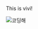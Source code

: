 This is vivi!

![코딩해](https://s3.console.aws.amazon.com/s3/object/ably-storage?region=ap-northeast-2&prefix=%E1%84%8F%E1%85%A9%E1%84%83%E1%85%B5%E1%86%BC%E1%84%92%E1%85%A2.jpg)